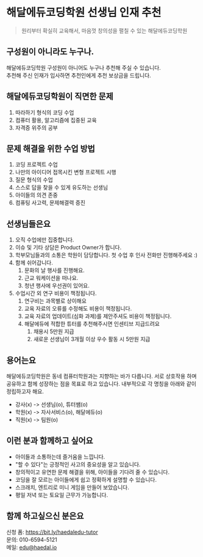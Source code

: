 # 해달에듀코딩학원 선생님 인재 추천 

> 원리부터 확실히 교육해서, 마음껏 창의성을 펼칠 수 있는 해달에듀코딩학원


## 구성원이 아니라도 누구나.
해달에듀코딩학원 구성원이 아니어도 누구나 추천해 주실 수 있습니다.   
추천해 주신 인재가 입사하면 추천인에게 추천 보상금을 드립니다.

## 해달에듀코딩학원이 직면한 문제
1. 따라하기 형식의 코딩 수업
2. 컴퓨터 활용, 알고리즘에 집중된 교육
3. 자격증 위주의 공부

## 문제 해결을 위한 수업 방법
1. 코딩 프로젝트 수업
2. 나만의 아이디어 접목시킨 변형 프로젝트 시행
3. 질문 형식의 수업
4. 스스로 답을 찾을 수 있게 유도하는 선생님
5. 아이들의 의견 존중
6. 컴퓨팅 사고력, 문제해결력 증진

## 선생님들은요
1. 오직 수업에만 집중합니다.
2. 이슈 및 기타 상담은 Product Owner가 합니다.
3. 학부모님들과의 소통은 학원이 담당합니다.
   첫 수업 후 인사 전화만 진행해주세요 :)
4. 함께 쉬어갑니다.
   1. 문화의 날 행사를 진행해요.
   2. 근교 워케이션을 떠나요.
   3. 청년 행사에 우선권이 있어요.
5. 수업시간 외 연구 비용이 책정됩니다.
   1. 연구비는 과목별로 상이해요
   2. 교육 자료의 오류를 수정해도 비용이 책정됩니다.
   3. 교육 자료의 업데이트(심화 과제)를 제안주셔도 비용이 책정됩니다.
   4. 해달에듀에 적합한 튜터를 추천해주시면 인센티브 지급드려요
       1. 채용시 5만원 지급
       2. 새로운 선생님이 3개월 이상 우수 활동 시 5만원 지급
  
  
## 용어는요
해달에듀코딩학원은 동네 컴퓨터학원과는 지향하는 바가 다릅니다. 서로 상호작용 하며 공유하고 함께 성장하는 점을 목표로 하고 있습니다. 내부적으로 각 명칭을 아래와 같이 정립하고자 해요.
- 강사(x) -> 선생님(o), 튜터쌤(o)
- 학원(x) -> 자사서비스(o), 해달에듀(o)
- 직원(x) -> 팀원(o)

## 이런 분과 함께하고 싶어요
- 아이들과 소통하는데 즐거움을 느낍니다.
- "할 수 있다"는 긍정적인 사고의 중요성을 알고 있습니다.
- 창의적이고 유연한 문제 해결을 위해, 아이들을 기다려 줄 수 있습니다.
- 코딩을 잘 모르는 아이들에게 쉽고 정확하게 설명할 수 있습니다.
- 스크래치, 엔트리로 미니 게임을 만들어 보았습니다.
- 평일 저녁 또는 토요일 근무가 가능합니다.

## 함께 하고싶으신 분은요
신청 폼: https://bit.ly/haedaledu-tutor <br>
문의: 010-6594-5121<br>
메일: edu@haedal.io
